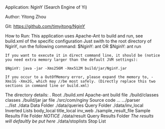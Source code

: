 Application: 	NginY (Search Engine of Yi)

Author: Yitong Zhou

Git: https://github.com/timyitong/NginY

How to Run:
	This application uses Apache-Ant to build and run, see build.xml of the specific configuration
	Just swith to the root directory of NginY, run the following command:
		$NginY: ant
	OR 
		$NginY: ant run
	
	If you want to execute it in direct command line, it should be (notice you need extra memory larger than the default JVM settings):

	$NginY:	java -jar -Xms256M -Xmx512M build/jar/NginY.jar

	If you occur to a OutOfMemory error, please expand the memory to, -Xms1G -Xmx2G, which may //be most safely. (Directly replace this two sections in command line or build.xml)


The directory details:
	. 						Root
	./build.xml 			Apache-ant build file
	./build/classes  		classes
	./build/jar				jar file
	./src/com/nginy 		Source code
				...
				.../parser	
				.../list
    ./data					Data Folder
    ./data/queries			Query Folder
    ./data/inv_local		Inverted Lists
    	   body_local
    	   title_local
    	   inv_web
    ./sample_result_file	Sample Results File Folder 		*NOTICE*
    ./data/result 			Query Results Folder 			*The results will defaultly be put here*
    ./data/stoplists 		Stop List
